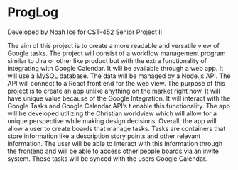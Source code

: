 # ProgLog
Developed by Noah Ice for CST-452 Senior Project II

The aim of this project is to create a more readable and versatile view of Google tasks.
The project will consist of a workflow management program similar to Jira or other like product but with the extra functionality of integrating with Google Calendar. It will be available through a web app. It will use a MySQL database. The data will be managed by a Node.js API. The API will connect to a React front end for the web view. 
The purpose of this project is to create an app unlike anything on the market right now. It will have unique value because of the Google Integration. It will interact with the Google Tasks and Google Calendar API’s t enable this functionality. The app will be developed utilizing the Christian worldview which will allow for a unique perspective while making design decisions.
Overall, the app will allow a user to create boards that manage tasks. Tasks are containers that store information like a description story points and other relevant information. The user will be able to interact with this information through the frontend and will be able to access other people boards via an invite system. These tasks will be synced with the users Google Calendar.
